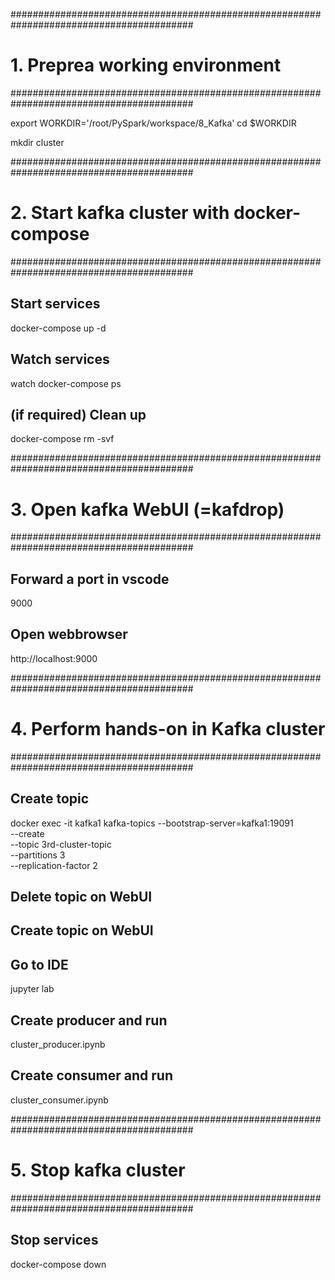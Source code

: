#########################################################################################
# 1. Preprea working environment
#########################################################################################

export WORKDIR='/root/PySpark/workspace/8_Kafka'
cd $WORKDIR

mkdir cluster

#########################################################################################
# 2. Start kafka cluster with docker-compose
#########################################################################################

## Start services
docker-compose up -d

## Watch services
watch docker-compose ps

## (if required) Clean up
docker-compose rm -svf


#########################################################################################
# 3. Open kafka WebUI (=kafdrop)
#########################################################################################

## Forward a port in vscode
9000

## Open webbrowser
http://localhost:9000


#########################################################################################
# 4. Perform hands-on in Kafka cluster
#########################################################################################

## Create topic
docker exec -it kafka1 kafka-topics --bootstrap-server=kafka1:19091 \
                                    --create \
                                    --topic 3rd-cluster-topic \
                                    --partitions 3 \
                                    --replication-factor 2

## Delete topic on WebUI

## Create topic on WebUI

## Go to IDE
jupyter lab

## Create producer and run
cluster_producer.ipynb

## Create consumer and run
cluster_consumer.ipynb


#########################################################################################
# 5. Stop kafka cluster
#########################################################################################

## Stop services
docker-compose down

